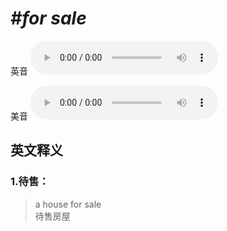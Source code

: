 # ***\#for sale*** 
英音
<audio src="./media/for sale1_AAC.aac" controls="controls"></audio>

美音
<audio src="./media/for sale2_AAC.aac" controls="controls"></audio>



  

英文释义
---
### 1.**待售：**  

 > a house for sale  
 > 待售房屋    



